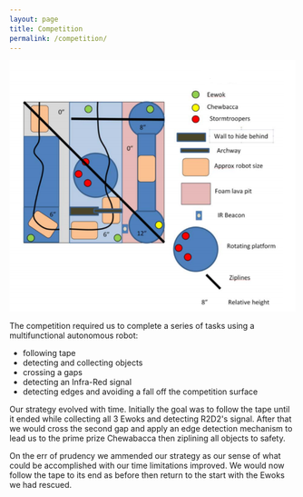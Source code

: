```yaml
---
layout: page
title: Competition
permalink: /competition/
---
```


![competition surface](/assets/compsurface.PNG)

The competition required us to complete a series of tasks using a multifunctional autonomous robot: 
  - following tape
  - detecting and collecting objects
  - crossing a gaps
  - detecting an Infra-Red signal
  - detecting edges and avoiding a fall off the competition surface

Our strategy evolved with time. Initially the goal was to follow the tape until it ended while collecting all 3 Ewoks and detecting R2D2's signal. After that we would cross the second gap and apply an edge detection mechanism to lead us to the prime prize Chewabacca then ziplining all objects to safety.

On the err of prudency we ammended our strategy as our sense of what could be accomplished with our time limitations improved. We would now follow the tape to its end as before then return to the start with the Ewoks we had rescued.
